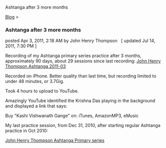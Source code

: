 Ashtanga after 3 more months 

[Blog](../z-blog-1.html)‎ > ‎

### Ashtanga after 3 more months

posted Apr 3, 2011, 2:18 AM by John Henry Thompson   \[ updated Jul 14, 2011, 7:30 PM \]

Recording of my Ashtanga primary series practice after 3 months, approximately 90 days, about 29 sessions since last recording: [John Henry Thompson Ashtanga 2011-03](http://www.youtube.com/watch?v=L6M3EDv51Tk)

Recorded on iPhone. Better quality than last time, but recording limited to under 48 minutes, or 3.7Gig. 

Took 4 hours to upload to YouTube. 

Amazingly YouTube identified the Krishna Das playing in the background and displayed a link that says:

Buy "Kashi Vishwanath Gange" on: iTunes, AmazonMP3, eMusic

  

My last practice session, from Dec 31, 2010, after starting regular Ashtanga practice in Oct 2010:

[John Henry Thompson Ashtanga Primary series](http://www.youtube.com/watch?v=bIoiPerB8_Y)

  

  

  

